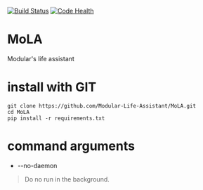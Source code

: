 [![Build Status](https://travis-ci.org/Modular-Life-Assistant/MoLA.svg?branch=master)](https://travis-ci.org/Modular-Life-Assistant/MoLA)
[![Code Health](https://landscape.io/github/Modular-Life-Assistant/MoLA/master/landscape.svg?style=flat)](https://landscape.io/github/Modular-Life-Assistant/MoLA/master)

MoLA
====

Modular's life assistant


# install with GIT
    git clone https://github.com/Modular-Life-Assistant/MoLA.git
    cd MoLA
    pip install -r requirements.txt

# command arguments
- --no-daemon
> Do no run in the background.

